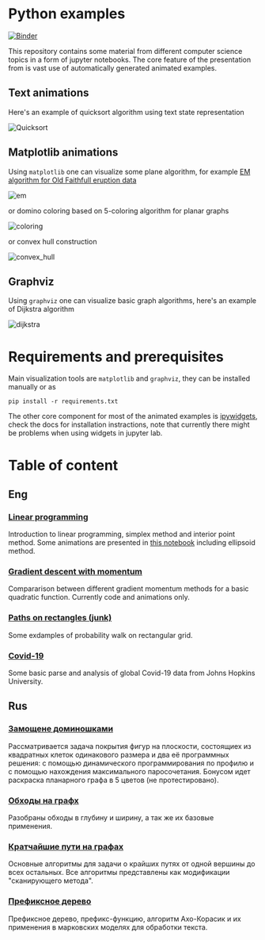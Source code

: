 # Python examples

[![Binder](https://mybinder.org/badge_logo.svg)](https://mybinder.org/v2/gh/Malkovsky/python-examples/master)

This repository contains some material from different computer science topics in a form of jupyter notebooks. The core feature of the presentation from is vast use of automatically generated animated examples.

## Text animations

Here's an example of quicksort algorithm using text state representation

![Quicksort](https://raw.githubusercontent.com/Malkovsky/python-examples/master/images/quicksort.gif)

## Matplotlib animations

Using `matplotlib` one can visualize some plane algorithm, for example [EM algorithm for Old Faithfull eruption data](https://en.wikipedia.org/wiki/Expectation%E2%80%93maximization_algorithm)

![em](https://raw.githubusercontent.com/Malkovsky/python-examples/master/images/em_gmm.gif)

or domino coloring based on 5-coloring algorithm for planar graphs

![coloring](https://raw.githubusercontent.com/Malkovsky/python-examples/master/images/planar_coloring.gif)

or convex hull construction

![convex_hull](https://raw.githubusercontent.com/Malkovsky/python-examples/master/images/convex_hull.gif)

## Graphviz

Using `graphviz` one can visualize basic graph algorithms, here's an example of Dijkstra algorithm

![dijkstra](https://raw.githubusercontent.com/Malkovsky/python-examples/master/images/dijkstra_slow.gif)

# Requirements and prerequisites

Main visualization tools are `matplotlib` and `graphviz`, they can be installed manually or as
```
pip install -r requirements.txt
```
The other core component for most of the animated examples is [ipywidgets](https://ipywidgets.readthedocs.io/en/stable/user_install.html), check the docs for installation instractions, note that currently there might be problems when using widgets in jupyter lab.


# Table of content
## Eng
### [Linear programming](https://github.com/Malkovsky/python-examples/blob/master/lp_overview.ipynb)
Introduction to linear programming, simplex method and interior point method. Some animations are presented in [this notebook](https://github.com/Malkovsky/python-examples/blob/master/old_ani.ipynb) including ellipsoid method.
### [Gradient descent with momentum](https://github.com/Malkovsky/python-examples/blob/master/grad_ani.ipynb)
Compararison between different gradient momentum methods for a basic quadratic function. Currently code and animations only.
### [Paths on rectangles (junk)](https://github.com/Malkovsky/python-examples/blob/master/paths_on_rectangle.ipynb)
Some exdamples of probability walk on rectangular grid.
### [Covid-19](https://github.com/Malkovsky/python-examples/blob/master/covid19.ipynb)
Some basic parse and analysis of global Covid-19 data from Johns Hopkins University.
## Rus
### [Замощене доминошками](https://github.com/Malkovsky/python-examples/blob/master/domino_tiling.ipynb)
Рассматривается задача покрытия фигур на плоскости, состоящиех из квадратных клеток одинакового размера и два её программных решения: с помощью динамического программирования по профилю и с помощью нахождения максимального паросочетания. Бонусом идет раскраска планарного графа в 5 цветов (не протестировано).
### [Обходы на графх](https://github.com/Malkovsky/python-examples/blob/master/basic_searches.ipynb)
Разобраны обходы в глубину и ширину, а так же их базовые применения.
### [Кратчайшие пути на графах](https://github.com/Malkovsky/python-examples/blob/master/shortest_paths.ipynb)
Основные алгоритмы для задачи о крайших путях от одной вершины до всех остальных. Все алгоритмы представлены как модификации "сканирующего метода".
### [Префиксное дерево](https://github.com/Malkovsky/python-examples/blob/master/preffix_tree.ipynb)
Префиксное дерево, префикс-функцию, алгоритм Ахо-Корасик и их применения в марковских моделях для обработки текста.
